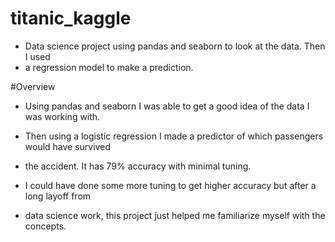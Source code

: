 # titanic_kaggle
* Data science project using pandas and seaborn to look at the data. Then I used
* a regression model to make a prediction. 

#Overview
* Using pandas and seaborn I was able to get a good idea of the data I was working with.
* Then using a logistic regression I made a predictor of which passengers would have survived 
* the accident. It has 79% accuracy with minimal tuning.

* I could have done some more tuning to get higher accuracy but after a long layoff from
* data science work, this project just helped me familiarize myself with the concepts. 

